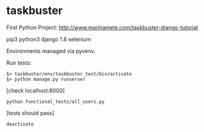 # taskbuster
First Python Project: http://www.marinamele.com/taskbuster-django-tutorial

pip3
python3
django 1.8
selenium

Environments managed via pyvenv.

Run tests:
```
$> taskbuster/env/taskbuster_test/bin/activate
$> python manage.py runserver
```

[check localhost:8000]

`python functional_tests/all_users.py`

[tests should pass]

`deactivate`
